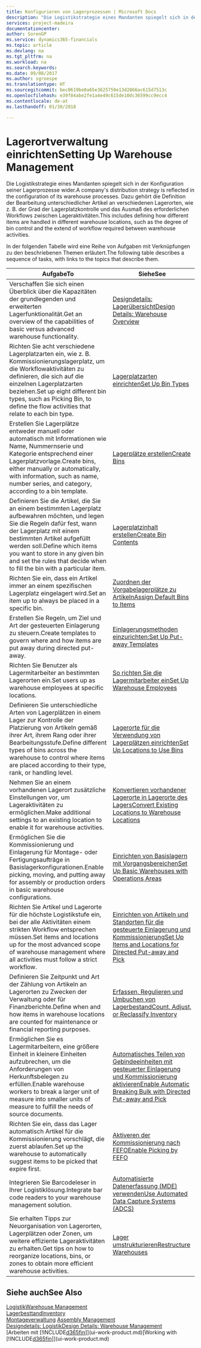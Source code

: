 ```yaml
---
title: Konfigurieren von Lagerprozessen | Microsoft Docs
description: "Die Logistikstrategie eines Mandanten spiegelt sich in der Konfiguration seiner Lagerprozesse wider. Dazu gehört die Definition der Bearbeitung unterschiedlicher Artikel an verschiedenen Lagerorten, wie z. B. der Grad der Lagerplatzkontrolle und das Ausmaß des erforderlichen Workflows zwischen Lageraktivitäten."
services: project-madeira
documentationcenter: 
author: SorenGP
ms.service: dynamics365-financials
ms.topic: article
ms.devlang: na
ms.tgt_pltfrm: na
ms.workload: na
ms.search.keywords: 
ms.date: 09/08/2017
ms.author: sgroespe
ms.translationtype: HT
ms.sourcegitcommit: bec0619be0a65e3625759e13d2866ac615d7513c
ms.openlocfilehash: e39f84abe2fe1a4e49c615de10dc36599cc9ecc4
ms.contentlocale: de-at
ms.lasthandoff: 01/30/2018

---
```

# <a name="setting-up-warehouse-management"></a><span data-ttu-id="f9e03-104">Lagerortverwaltung einrichten</span><span class="sxs-lookup"><span data-stu-id="f9e03-104">Setting Up Warehouse Management</span></span>
<span data-ttu-id="f9e03-105">Die Logistikstrategie eines Mandanten spiegelt sich in der Konfiguration seiner Lagerprozesse wider.</span><span class="sxs-lookup"><span data-stu-id="f9e03-105">A company's distribution strategy is reflected in the configuration of its warehouse processes.</span></span> <span data-ttu-id="f9e03-106">Dazu gehört die Definition der Bearbeitung unterschiedlicher Artikel an verschiedenen Lagerorten, wie z. B. der Grad der Lagerplatzkontrolle und das Ausmaß des erforderlichen Workflows zwischen Lageraktivitäten.</span><span class="sxs-lookup"><span data-stu-id="f9e03-106">This includes defining how different items are handled in different warehouse locations, such as the degree of bin control and the extend of workflow required between warehouse activities.</span></span>  

 <span data-ttu-id="f9e03-107">In der folgenden Tabelle wird eine Reihe von Aufgaben mit Verknüpfungen zu den beschriebenen Themen erläutert.</span><span class="sxs-lookup"><span data-stu-id="f9e03-107">The following table describes a sequence of tasks, with links to the topics that describe them.</span></span>   

|<span data-ttu-id="f9e03-108">**Aufgabe**</span><span class="sxs-lookup"><span data-stu-id="f9e03-108">**To**</span></span>|<span data-ttu-id="f9e03-109">**Siehe**</span><span class="sxs-lookup"><span data-stu-id="f9e03-109">**See**</span></span>|  
|------------|-------------|  
|<span data-ttu-id="f9e03-110">Verschaffen Sie sich einen Überblick über die Kapazitäten der grundlegenden und erweiterten Lagerfunktionalität.</span><span class="sxs-lookup"><span data-stu-id="f9e03-110">Get an overview of the capabilities of basic versus advanced warehouse functionality.</span></span>|[<span data-ttu-id="f9e03-111">Designdetails: Lagerübersicht</span><span class="sxs-lookup"><span data-stu-id="f9e03-111">Design Details: Warehouse Overview</span></span>](design-details-warehouse-overview.md)|  
|<span data-ttu-id="f9e03-112">Richten Sie acht verschiedene Lagerplatzarten ein, wie z. B. Kommissionierungslagerplatz, um die Workflowaktivitäten zu definieren, die sich auf die einzelnen Lagerplatzarten beziehen.</span><span class="sxs-lookup"><span data-stu-id="f9e03-112">Set up eight different bin types, such as Picking Bin, to define the flow activities that relate to each bin type.</span></span>|[<span data-ttu-id="f9e03-113">Lagerplatzarten einrichten</span><span class="sxs-lookup"><span data-stu-id="f9e03-113">Set Up Bin Types</span></span>](warehouse-how-to-set-up-bin-types.md)|  
|<span data-ttu-id="f9e03-114">Erstellen Sie Lagerplätze entweder manuell oder automatisch mit Informationen wie Name, Nummernserie und Kategorie entsprechend einer Lagerplatzvorlage.</span><span class="sxs-lookup"><span data-stu-id="f9e03-114">Create bins, either manually or automatically, with information, such as name, number series, and category, according to a bin template.</span></span>|[<span data-ttu-id="f9e03-115">Lagerplätze erstellen</span><span class="sxs-lookup"><span data-stu-id="f9e03-115">Create Bins</span></span>](warehouse-how-to-create-individual-bins.md)|  
|<span data-ttu-id="f9e03-116">Definieren Sie die Artikel, die Sie an einem bestimmten Lagerplatz aufbewahren möchten, und legen Sie die Regeln dafür fest, wann der Lagerplatz mit einem bestimmten Artikel aufgefüllt werden soll.</span><span class="sxs-lookup"><span data-stu-id="f9e03-116">Define which items you want to store in any given bin and set the rules that decide when to fill the bin with a particular item.</span></span>|[<span data-ttu-id="f9e03-117">Lagerplatzinhalt erstellen</span><span class="sxs-lookup"><span data-stu-id="f9e03-117">Create Bin Contents</span></span>](warehouse-how-to-set-up-bin-contents.md)|  
|<span data-ttu-id="f9e03-118">Richten Sie ein, dass ein Artikel immer an einem spezifischen Lagerplatz eingelagert wird.</span><span class="sxs-lookup"><span data-stu-id="f9e03-118">Set an item up to always be placed in a specific bin.</span></span>|[<span data-ttu-id="f9e03-119">Zuordnen der Vorgabelagerplätze zu Artikeln</span><span class="sxs-lookup"><span data-stu-id="f9e03-119">Assign Default Bins to Items</span></span>](warehouse-how-to-assign-default-bins-to-items.md)|
|<span data-ttu-id="f9e03-120">Erstellen Sie Regeln, um Ziel und Art der gesteuerten Einlagerung zu steuern.</span><span class="sxs-lookup"><span data-stu-id="f9e03-120">Create templates to govern where and how items are put away during directed put-away.</span></span>|[<span data-ttu-id="f9e03-121">Einlagerungsmethoden einzurichten:</span><span class="sxs-lookup"><span data-stu-id="f9e03-121">Set Up Put-away Templates</span></span>](warehouse-how-to-set-up-put-away-templates.md)|
|<span data-ttu-id="f9e03-122">Richten Sie Benutzer als Lagermitarbeiter an bestimmten Lagerorten ein.</span><span class="sxs-lookup"><span data-stu-id="f9e03-122">Set users up as warehouse employees at specific locations.</span></span>|[<span data-ttu-id="f9e03-123">So richten Sie die Lagermitarbeiter ein</span><span class="sxs-lookup"><span data-stu-id="f9e03-123">Set Up Warehouse Employees</span></span>](warehouse-how-to-set-up-warehouse-employees.md)|
|<span data-ttu-id="f9e03-124">Definieren Sie unterschiedliche Arten von Lagerplätzen in einem Lager zur Kontrolle der Platzierung von Artikeln gemäß ihrer Art, ihrem Rang oder ihrer Bearbeitungsstufe.</span><span class="sxs-lookup"><span data-stu-id="f9e03-124">Define different types of bins across the warehouse to control where items are placed according to their type, rank, or handling level.</span></span>|[<span data-ttu-id="f9e03-125">Lagerorte für die Verwendung von Lagerplätzen einrichten</span><span class="sxs-lookup"><span data-stu-id="f9e03-125">Set Up Locations to Use Bins</span></span>](warehouse-how-to-set-up-locations-to-use-bins.md)|
|<span data-ttu-id="f9e03-126">Nehmen Sie an einem vorhandenen Lagerort zusätzliche Einstellungen vor, um Lageraktivitäten zu ermöglichen.</span><span class="sxs-lookup"><span data-stu-id="f9e03-126">Make additional settings to an existing location to enable it for warehouse activities.</span></span>|[<span data-ttu-id="f9e03-127">Konvertieren vorhandener Lagerorte in Lagerorte des Lagers</span><span class="sxs-lookup"><span data-stu-id="f9e03-127">Convert Existing Locations to Warehouse Locations</span></span>](warehouse-how-to-convert-existing-locations-to-warehouse-locations.md)|
|<span data-ttu-id="f9e03-128">Ermöglichen Sie die Kommissionierung und Einlagerung für Montage- oder Fertigungsaufträge in Basislagerkonfigurationen.</span><span class="sxs-lookup"><span data-stu-id="f9e03-128">Enable picking, moving, and putting away for assembly or production orders in basic warehouse configurations.</span></span>|[<span data-ttu-id="f9e03-129">Einrichten von Basislagern mit Vorgangsbereichen</span><span class="sxs-lookup"><span data-stu-id="f9e03-129">Set Up Basic Warehouses with Operations Areas</span></span>](warehouse-how-to-set-up-basic-warehouses-with-operations-areas.md)|  
|<span data-ttu-id="f9e03-130">Richten Sie Artikel und Lagerorte für die höchste Logistikstufe ein, bei der alle Aktivitäten einem strikten Workflow entsprechen müssen.</span><span class="sxs-lookup"><span data-stu-id="f9e03-130">Set items and locations up for the most advanced scope of warehouse management where all activities must follow a strict workflow.</span></span>|[<span data-ttu-id="f9e03-131">Einrichten von Artikeln und Standorten für die gesteuerte Einlagerung und Kommissionierung</span><span class="sxs-lookup"><span data-stu-id="f9e03-131">Set Up Items and Locations for Directed Put-away and Pick</span></span>](warehouse-how-to-set-up-items-for-directed-put-away-and-pick.md)|  
|<span data-ttu-id="f9e03-132">Definieren Sie Zeitpunkt und Art der Zählung von Artikeln an Lagerorten zu Zwecken der Verwaltung oder für Finanzberichte.</span><span class="sxs-lookup"><span data-stu-id="f9e03-132">Define when and how items in warehouse locations are counted for maintenance or financial reporting purposes.</span></span>|[<span data-ttu-id="f9e03-133">Erfassen, Regulieren und Umbuchen von Lagerbestand</span><span class="sxs-lookup"><span data-stu-id="f9e03-133">Count, Adjust, or Reclassify Inventory</span></span>](inventory-how-count-adjust-reclassify.md)|
|<span data-ttu-id="f9e03-134">Ermöglichen Sie es Lagermitarbeitern, eine größere Einheit in kleinere Einheiten aufzubrechen, um die Anforderungen von Herkunftsbelegen zu erfüllen.</span><span class="sxs-lookup"><span data-stu-id="f9e03-134">Enable warehouse workers to break a larger unit of measure into smaller units of measure to fulfill the needs of source documents.</span></span>|[<span data-ttu-id="f9e03-135">Automatisches Teilen von Gebindeeinheiten mit gesteuerter Einlagerung und Kommissionierung aktivieren</span><span class="sxs-lookup"><span data-stu-id="f9e03-135">Enable Automatic Breaking Bulk with Directed Put-away and Pick</span></span>](warehouse-enable-automatic-breaking-bulk-with-directed-put-away-and-pick.md)|  
|<span data-ttu-id="f9e03-136">Richten Sie ein, dass das Lager automatisch Artikel für die Kommissionierung vorschlägt, die zuerst ablaufen.</span><span class="sxs-lookup"><span data-stu-id="f9e03-136">Set up the warehouse to automatically suggest items to be picked that expire first.</span></span>|[<span data-ttu-id="f9e03-137">Aktiveren der Kommissionierung nach FEFO</span><span class="sxs-lookup"><span data-stu-id="f9e03-137">Enable Picking by FEFO</span></span>](warehouse-picking-by-fefo.md)|
|<span data-ttu-id="f9e03-138">Integrieren Sie Barcodeleser in Ihrer Logistiklösung.</span><span class="sxs-lookup"><span data-stu-id="f9e03-138">Integrate bar code readers to your warehouse management solution.</span></span>|[<span data-ttu-id="f9e03-139">Automatisierte Datenerfassung (MDE) verwenden</span><span class="sxs-lookup"><span data-stu-id="f9e03-139">Use Automated Data Capture Systems (ADCS)</span></span>](warehouse-use-automated-data-capture-systems-adcs.md)|  
|<span data-ttu-id="f9e03-140">Sie erhalten Tipps zur Neuorganisation von Lagerorten, Lagerplätzen oder Zonen, um weitere effiziente Lageraktivitäten zu erhalten.</span><span class="sxs-lookup"><span data-stu-id="f9e03-140">Get tips on how to reorganize locations, bins, or zones to obtain more efficient warehouse activities.</span></span>|[<span data-ttu-id="f9e03-141">Lager umstrukturieren</span><span class="sxs-lookup"><span data-stu-id="f9e03-141">Restructure Warehouses</span></span>](warehouse-how-to-restructure-warehouses.md)|  

## <a name="see-also"></a><span data-ttu-id="f9e03-142">Siehe auch</span><span class="sxs-lookup"><span data-stu-id="f9e03-142">See Also</span></span>  
[<span data-ttu-id="f9e03-143">Logistik</span><span class="sxs-lookup"><span data-stu-id="f9e03-143">Warehouse Management</span></span>](warehouse-manage-warehouse.md)  
[<span data-ttu-id="f9e03-144">Lagerbesttand</span><span class="sxs-lookup"><span data-stu-id="f9e03-144">Inventory</span></span>](inventory-manage-inventory.md)  
<span data-ttu-id="f9e03-145">[Montageverwaltung](assembly-assemble-items.md)  </span><span class="sxs-lookup"><span data-stu-id="f9e03-145">[Assembly Management](assembly-assemble-items.md)  </span></span>  
[<span data-ttu-id="f9e03-146">Designdetails: Logistik</span><span class="sxs-lookup"><span data-stu-id="f9e03-146">Design Details: Warehouse Management</span></span>](design-details-warehouse-management.md)  
<span data-ttu-id="f9e03-147">[Arbeiten mit [!INCLUDE[d365fin](includes/d365fin_md.md)]](ui-work-product.md)</span><span class="sxs-lookup"><span data-stu-id="f9e03-147">[Working with [!INCLUDE[d365fin](includes/d365fin_md.md)]](ui-work-product.md)</span></span>

